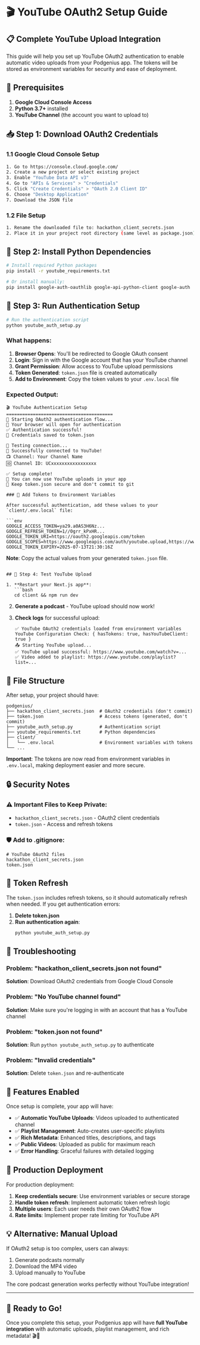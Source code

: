 # 🎬 YouTube OAuth2 Setup Guide

## 📋 Complete YouTube Upload Integration

This guide will help you set up YouTube OAuth2 authentication to enable automatic video uploads from your Podgenius app. The tokens will be stored as environment variables for security and ease of deployment.

## 🔧 Prerequisites

1. **Google Cloud Console Access**
2. **Python 3.7+** installed
3. **YouTube Channel** (the account you want to upload to)

## 📥 Step 1: Download OAuth2 Credentials

### 1.1 Google Cloud Console Setup
```bash
1. Go to https://console.cloud.google.com/
2. Create a new project or select existing project
3. Enable "YouTube Data API v3"
4. Go to "APIs & Services" > "Credentials"
5. Click "Create Credentials" > "OAuth 2.0 Client ID"
6. Choose "Desktop Application"
7. Download the JSON file
```

### 1.2 File Setup
```bash
1. Rename the downloaded file to: hackathon_client_secrets.json
2. Place it in your project root directory (same level as package.json)
```

## 🐍 Step 2: Install Python Dependencies

```bash
# Install required Python packages
pip install -r youtube_requirements.txt

# Or install manually:
pip install google-auth-oauthlib google-api-python-client google-auth
```

## 🔐 Step 3: Run Authentication Setup

```bash
# Run the authentication script
python youtube_auth_setup.py
```

### What happens:
1. **Browser Opens**: You'll be redirected to Google OAuth consent
2. **Login**: Sign in with the Google account that has your YouTube channel
3. **Grant Permission**: Allow access to YouTube upload permissions
4. **Token Generated**: `token.json` file is created automatically
5. **Add to Environment**: Copy the token values to your `.env.local` file

### Expected Output:
```
🎬 YouTube Authentication Setup
========================================
🔐 Starting OAuth2 authentication flow...
📱 Your browser will open for authentication
✅ Authentication successful!
💾 Credentials saved to token.json

🧪 Testing connection...
🎉 Successfully connected to YouTube!
📺 Channel: Your Channel Name
🆔 Channel ID: UCxxxxxxxxxxxxxxxxx

✅ Setup complete!
🚀 You can now use YouTube uploads in your app
📁 Keep token.json secure and don't commit to git

### 🔐 Add Tokens to Environment Variables

After successful authentication, add these values to your `client/.env.local` file:

```env
GOOGLE_ACCESS_TOKEN=ya29.a0AS3H6Nz...
GOOGLE_REFRESH_TOKEN=1//0grr_kPxHR...
GOOGLE_TOKEN_URI=https://oauth2.googleapis.com/token
GOOGLE_SCOPES=https://www.googleapis.com/auth/youtube.upload,https://www.googleapis.com/auth/youtube
GOOGLE_TOKEN_EXPIRY=2025-07-13T21:30:16Z
```

**Note**: Copy the actual values from your generated `token.json` file.
```

## 🚀 Step 4: Test YouTube Upload

1. **Restart your Next.js app**:
   ```bash
   cd client && npm run dev
   ```

2. **Generate a podcast** - YouTube upload should now work!

3. **Check logs** for successful upload:
   ```
   ✅ YouTube OAuth2 credentials loaded from environment variables
   YouTube Configuration Check: { hasTokens: true, hasYouTubeClient: true }
   📤 Starting YouTube upload...
   ✅ YouTube upload successful: https://www.youtube.com/watch?v=...
   ✅ Video added to playlist: https://www.youtube.com/playlist?list=...
   ```

## 📁 File Structure

After setup, your project should have:
```
podgenius/
├── hackathon_client_secrets.json  # OAuth2 credentials (don't commit)
├── token.json                     # Access tokens (generated, don't commit)
├── youtube_auth_setup.py          # Authentication script
├── youtube_requirements.txt       # Python dependencies
├── client/
│   └── .env.local                 # Environment variables with tokens
└── ...
```

**Important**: The tokens are now read from environment variables in `.env.local`, making deployment easier and more secure.

## 🔒 Security Notes

### ⚠️ Important Files to Keep Private:
- `hackathon_client_secrets.json` - OAuth2 client credentials
- `token.json` - Access and refresh tokens

### 🛡️ Add to .gitignore:
```gitignore
# YouTube OAuth2 files
hackathon_client_secrets.json
token.json
```

## 🔄 Token Refresh

The `token.json` includes refresh tokens, so it should automatically refresh when needed. If you get authentication errors:

1. **Delete token.json**
2. **Run authentication again**:
   ```bash
   python youtube_auth_setup.py
   ```

## 🧪 Troubleshooting

### Problem: "hackathon_client_secrets.json not found"
**Solution**: Download OAuth2 credentials from Google Cloud Console

### Problem: "No YouTube channel found"
**Solution**: Make sure you're logging in with an account that has a YouTube channel

### Problem: "token.json not found" 
**Solution**: Run `python youtube_auth_setup.py` to authenticate

### Problem: "Invalid credentials"
**Solution**: Delete `token.json` and re-authenticate

## 🎯 Features Enabled

Once setup is complete, your app will have:

- ✅ **Automatic YouTube Uploads**: Videos uploaded to authenticated channel
- ✅ **Playlist Management**: Auto-creates user-specific playlists
- ✅ **Rich Metadata**: Enhanced titles, descriptions, and tags
- ✅ **Public Videos**: Uploaded as public for maximum reach
- ✅ **Error Handling**: Graceful failures with detailed logging

## 🚀 Production Deployment

For production deployment:

1. **Keep credentials secure**: Use environment variables or secure storage
2. **Handle token refresh**: Implement automatic token refresh logic
3. **Multiple users**: Each user needs their own OAuth2 flow
4. **Rate limits**: Implement proper rate limiting for YouTube API

## 💡 Alternative: Manual Upload

If OAuth2 setup is too complex, users can always:
1. Generate podcasts normally
2. Download the MP4 video
3. Upload manually to YouTube

The core podcast generation works perfectly without YouTube integration!

---

## 🎉 Ready to Go!

Once you complete this setup, your Podgenius app will have **full YouTube integration** with automatic uploads, playlist management, and rich metadata! 🎬🚀 